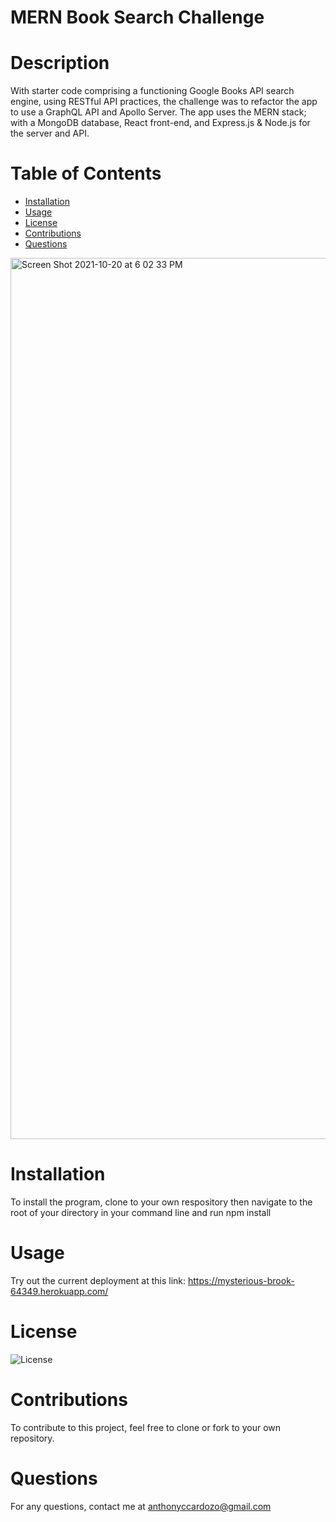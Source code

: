 # MERN Book Search Challenge

# Description

With starter code comprising a functioning Google Books API search engine, using RESTful API practices, the challenge was to refactor the app to use a GraphQL API and Apollo Server. The app uses the MERN stack; with a MongoDB database, React front-end, and Express.js & Node.js for the server and API. 

# Table of Contents

* [Installation](#installation)
* [Usage](#usage)
* [License](#license)
* [Contributions](#contributions)
* [Questions](#questions)


<img width="1410" alt="Screen Shot 2021-10-20 at 6 02 33 PM" src="https://user-images.githubusercontent.com/83983013/138180777-ecc55006-1c14-4237-af50-a5b29b197f2a.png">


# Installation

To install the program, clone to your own respository then navigate to the root of your directory in your command line and run npm install

# Usage

Try out the current deployment at this link: https://mysterious-brook-64349.herokuapp.com/

# License

![License](https://img.shields.io/badge/License-MIT-<blue>)

# Contributions

To contribute to this project, feel free to clone or fork to your own repository.

# Questions

For any questions, contact me at anthonyccardozo@gmail.com
